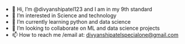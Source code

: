 - 👋 Hi, I’m @divyanshipatel123 and I am in my 9th standard
- 👀 I’m interested in Science and technology
- 🌱 I’m currently learning python and data science
- 💞️ I’m looking to collaborate on ML and data science projects 
- 📫 How to reach me /email at: divyanshipatelspecialone@gmail.com

<!---
divyanshipatel123/divyanshipatel123 is a ✨ special ✨ repository because its `README.md` (this file) appears on your GitHub profile.
You can click the Preview link to take a look at your changes.
--->
